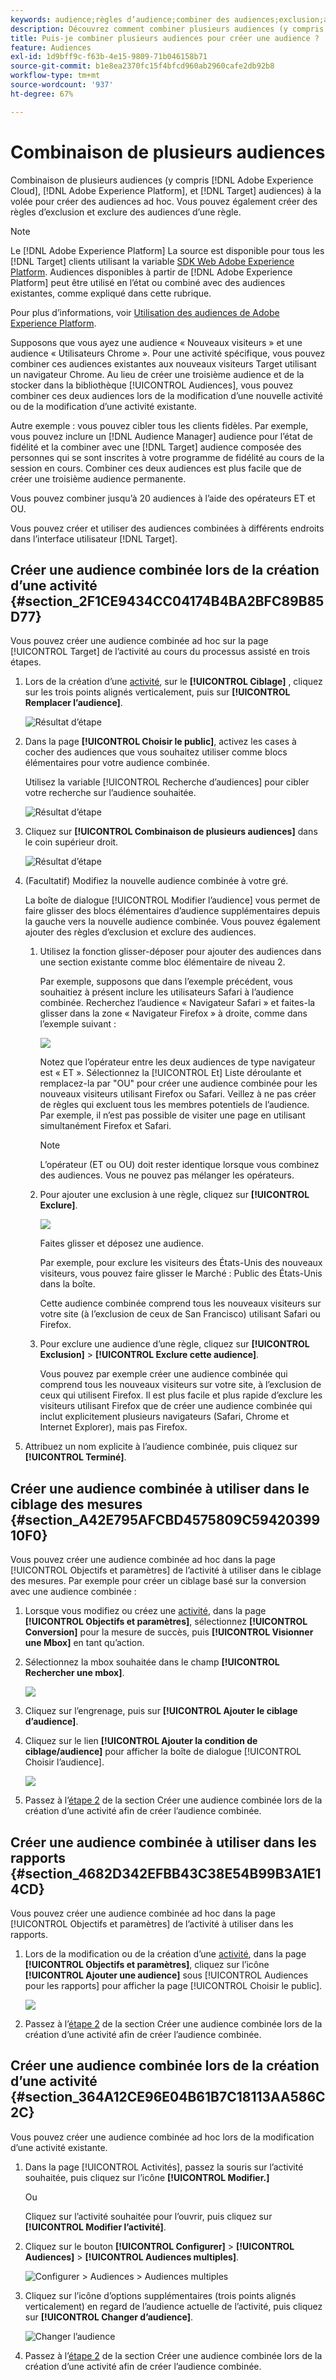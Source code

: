 ```yaml
---
keywords: audience;règles d’audience;combiner des audiences;exclusion;ajouter une exclusion;exclure;combinaison d’audiences;audience adhoc;audience ad hoc
description: Découvrez comment combiner plusieurs audiences (y compris des audiences Adobe Experience Cloud et [!DNL Target] audiences) à la volée pour créer des audiences ad hoc.
title: Puis-je combiner plusieurs audiences pour créer une audience ?
feature: Audiences
exl-id: 1d9bff9c-f63b-4e15-9809-71b046158b71
source-git-commit: b1e8ea2370fc15f4bfcd960ab2960cafe2db92b8
workflow-type: tm+mt
source-wordcount: '937'
ht-degree: 67%

---
```


# Combinaison de plusieurs audiences

Combinaison de plusieurs audiences (y compris [!DNL Adobe Experience Cloud], [!DNL Adobe Experience Platform], et [!DNL Target] audiences) à la volée pour créer des audiences ad hoc. Vous pouvez également créer des règles d’exclusion et exclure des audiences d’une règle.

>[!NOTE]
>
>Le [!DNL Adobe Experience Platform] La source est disponible pour tous les [!DNL Target] clients utilisant la variable [SDK Web Adobe Experience Platform](https://developer.adobe.com/target/implement/client-side/aep-web-sdk/). Audiences disponibles à partir de [!DNL Adobe Experience Platform] peut être utilisé en l’état ou combiné avec des audiences existantes, comme expliqué dans cette rubrique.
>
>Pour plus d’informations, voir [Utilisation des audiences de Adobe Experience Platform](/help/main/c-target/c-audiences/audiences.md#aep).

Supposons que vous ayez une audience « Nouveaux visiteurs » et une audience « Utilisateurs Chrome ». Pour une activité spécifique, vous pouvez combiner ces audiences existantes aux nouveaux visiteurs Target utilisant un navigateur Chrome. Au lieu de créer une troisième audience et de la stocker dans la bibliothèque [!UICONTROL Audiences], vous pouvez combiner ces deux audiences lors de la modification d’une nouvelle activité ou de la modification d’une activité existante.

Autre exemple : vous pouvez cibler tous les clients fidèles. Par exemple, vous pouvez inclure un [!DNL Audience Manager] audience pour l’état de fidélité et la combiner avec une [!DNL Target] audience composée des personnes qui se sont inscrites à votre programme de fidélité au cours de la session en cours. Combiner ces deux audiences est plus facile que de créer une troisième audience permanente.

Vous pouvez combiner jusqu’à 20 audiences à l’aide des opérateurs ET et OU.

Vous pouvez créer et utiliser des audiences combinées à différents endroits dans l’interface utilisateur [!DNL Target].

## Créer une audience combinée lors de la création d’une activité {#section_2F1CE9434CC04174B4BA2BFC89B85D77}

Vous pouvez créer une audience combinée ad hoc sur la page [!UICONTROL Target] de l’activité au cours du processus assisté en trois étapes.

1. Lors de la création d’une [activité](/help/main/c-activities/activities.md#concept_D317A95A1AB54674BA7AB65C7985BA03), sur le **[!UICONTROL Ciblage]** , cliquez sur les trois points alignés verticalement, puis sur **[!UICONTROL Remplacer l’audience]**.

   ![Résultat d’étape](assets/edit_audience.png)

1. Dans la page **[!UICONTROL Choisir le public]**, activez les cases à cocher des audiences que vous souhaitez utiliser comme blocs élémentaires pour votre audience combinée.

   Utilisez la variable [!UICONTROL Recherche d’audiences] pour cibler votre recherche sur l’audience souhaitée.

   ![Résultat d’étape](assets/combine_multiple_audiences1.png)

1. Cliquez sur **[!UICONTROL Combinaison de plusieurs audiences]** dans le coin supérieur droit.

   ![Résultat d’étape](assets/combine_multiple_audiences2.png)

1. (Facultatif) Modifiez la nouvelle audience combinée à votre gré.

   La boîte de dialogue [!UICONTROL Modifier l’audience] vous permet de faire glisser des blocs élémentaires d’audience supplémentaires depuis la gauche vers la nouvelle audience combinée. Vous pouvez également ajouter des règles d’exclusion et exclure des audiences.

   1. Utilisez la fonction glisser-déposer pour ajouter des audiences dans une section existante comme bloc élémentaire de niveau 2.

      Par exemple, supposons que dans l’exemple précédent, vous souhaitiez à présent inclure les utilisateurs Safari à l’audience combinée. Recherchez l’audience « Navigateur Safari » et faites-la glisser dans la zone « Navigateur Firefox » à droite, comme dans l’exemple suivant :

      ![](assets/combine_multiple_audiences3.png)

      Notez que l’opérateur entre les deux audiences de type navigateur est « ET ». Sélectionnez la [!UICONTROL Et] Liste déroulante et remplacez-la par &quot;OU&quot; pour créer une audience combinée pour les nouveaux visiteurs utilisant Firefox ou Safari. Veillez à ne pas créer de règles qui excluent tous les membres potentiels de l’audience. Par exemple, il n’est pas possible de visiter une page en utilisant simultanément Firefox et Safari.

      >[!NOTE]
      >
      >L’opérateur (ET ou OU) doit rester identique lorsque vous combinez des audiences. Vous ne pouvez pas mélanger les opérateurs.

   1. Pour ajouter une exclusion à une règle, cliquez sur **[!UICONTROL Exclure]**.

      ![](assets/combine_multiple_audiences3a.png)

      Faites glisser et déposez une audience.

      Par exemple, pour exclure les visiteurs des États-Unis des nouveaux visiteurs, vous pouvez faire glisser le Marché : Public des États-Unis dans la boîte.

      Cette audience combinée comprend tous les nouveaux visiteurs sur votre site (à l’exclusion de ceux de San Francisco) utilisant Safari ou Firefox.

   1. Pour exclure une audience d’une règle, cliquez sur **[!UICONTROL Exclusion]** > **[!UICONTROL Exclure cette audience]**.

      Vous pouvez par exemple créer une audience combinée qui comprend tous les nouveaux visiteurs sur votre site, à l’exclusion de ceux qui utilisent Firefox. Il est plus facile et plus rapide d’exclure les visiteurs utilisant Firefox que de créer une audience combinée qui inclut explicitement plusieurs navigateurs (Safari, Chrome et Internet Explorer), mais pas Firefox.

1. Attribuez un nom explicite à l’audience combinée, puis cliquez sur **[!UICONTROL Terminé]**.

## Créer une audience combinée à utiliser dans le ciblage des mesures {#section_A42E795AFCBD4575809C5942039910F0}

Vous pouvez créer une audience combinée ad hoc dans la page [!UICONTROL Objectifs et paramètres] de l’activité à utiliser dans le ciblage des mesures. Par exemple pour créer un ciblage basé sur la conversion avec une audience combinée :

1. Lorsque vous modifiez ou créez une [activité](/help/main/c-activities/activities.md#concept_D317A95A1AB54674BA7AB65C7985BA03), dans la page **[!UICONTROL Objectifs et paramètres]**, sélectionnez **[!UICONTROL Conversion]** pour la mesure de succès, puis **[!UICONTROL Visionner une Mbox]** en tant qu’action.
1. Sélectionnez la mbox souhaitée dans le champ **[!UICONTROL Rechercher une mbox]**.

   ![](assets/combine_multiple_audiences4.png)

1. Cliquez sur l’engrenage, puis sur **[!UICONTROL Ajouter le ciblage d’audience]**.
1. Cliquez sur le lien **[!UICONTROL Ajouter la condition de ciblage/audience]** pour afficher la boîte de dialogue [!UICONTROL Choisir l’audience].

   ![](assets/combine_multiple_audiences5.png)

1. Passez à l’[étape 2](/help/main/c-target/combining-multiple-audiences.md#section_2F1CE9434CC04174B4BA2BFC89B85D77) de la section Créer une audience combinée lors de la création d’une activité afin de créer l’audience combinée.

## Créer une audience combinée à utiliser dans les rapports {#section_4682D342EFBB43C38E54B99B3A1E14CD}

Vous pouvez créer une audience combinée ad hoc dans la page [!UICONTROL Objectifs et paramètres] de l’activité à utiliser dans les rapports.

1. Lors de la modification ou de la création d’une [activité](/help/main/c-activities/activities.md#concept_D317A95A1AB54674BA7AB65C7985BA03), dans la page **[!UICONTROL Objectifs et paramètres]**, cliquez sur l’icône **[!UICONTROL Ajouter une audience]** sous [!UICONTROL Audiences pour les rapports] pour afficher la page [!UICONTROL Choisir le public].

   ![](assets/combine_multiple_audiences6.png)

1. Passez à l’[étape 2](/help/main/c-target/combining-multiple-audiences.md#section_2F1CE9434CC04174B4BA2BFC89B85D77) de la section Créer une audience combinée lors de la création d’une activité afin de créer l’audience combinée.

## Créer une audience combinée lors de la création d’une activité {#section_364A12CE96E04B61B7C18113AA586C2C}

Vous pouvez créer une audience combinée ad hoc lors de la modification d’une activité existante.

1. Dans la page [!UICONTROL Activités], passez la souris sur l’activité souhaitée, puis cliquez sur l’icône **[!UICONTROL Modifier.]**

   Ou

   Cliquez sur l’activité souhaitée pour l’ouvrir, puis cliquez sur **[!UICONTROL Modifier l’activité]**.

1. Cliquez sur le bouton **[!UICONTROL Configurer]** > **[!UICONTROL Audiences]** > **[!UICONTROL Audiences multiples]**.

   ![Configurer > Audiences > Audiences multiples](assets/combine_multiple_audiences7.png)

1. Cliquez sur l’icône d’options supplémentaires (trois points alignés verticalement) en regard de l’audience actuelle de l’activité, puis cliquez sur **[!UICONTROL Changer d’audience]**.

   ![Changer l’audience](assets/combine_multiple_audiences8.png)

1. Passez à l’[étape 2](/help/main/c-target/combining-multiple-audiences.md#section_2F1CE9434CC04174B4BA2BFC89B85D77) de la section Créer une audience combinée lors de la création d’une activité afin de créer l’audience combinée.
